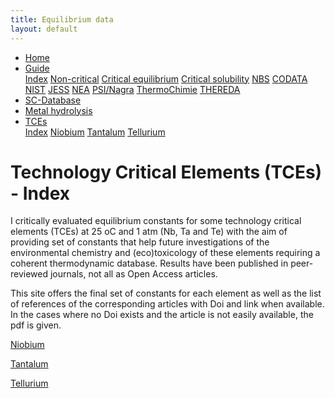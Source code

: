 ```yaml
---
title: Equilibrium data
layout: default
---
```

<ul>
  <li><a href="/">Home</a></li>
  <li class="dropdown1">
    <a href="javascript:void(0)" class="dropbtn"">Guide</a>
    <div class="dropdown1-content">
      <a href="/guide/index.html">Index</a>
      <a href="/guide/noncritical.html">Non-critical</a>
      <a href="/guide/critical-equilibrium.html">Critical equilibrium</a>
      <a href="/guide/critical-solubility.html">Critical solubility</a>
      <a href="/guide/NBS.html">NBS</a>
      <a href="/guide/CODATA.html">CODATA</a>
      <a href="/guide/NIST.html">NIST</a>
      <a href="/guide/JESS.html">JESS</a>
      <a href="/guide/NEA.html">NEA</a>
      <a href="/guide/PSI.html">PSI/Nagra</a>
      <a href="/guide/thermochimie.html">ThermoChimie</a>
      <a href="/guide/THEREDA.html">THEREDA</a>
    </div>
  </li>
  <li><a href="/sc-database.html">SC-Database</a></li>
  <li><a href="/cost-nectar.html">Metal hydrolysis</a></li>
  <li class="dropdown2">
    <a href="javascript:void(0)" class="dropbtn" class="active">TCEs</a>
    <div class="dropdown2-content">
      <a class="active" href="index.html">Index</a>
      <a href="niobium.html">Niobium</a>
      <a href="tantalum.html">Tantalum</a>
      <a href="tellurium.html">Tellurium</a>
    </div>
  </li>
</ul>

# Technology Critical Elements (TCEs) - Index

I critically evaluated equilibrium constants for some technology critical elements (TCEs) at 25 oC and 1 atm (Nb, Ta and Te) with the aim of providing set of constants that help future investigations of the environmental chemistry and (eco)toxicology of these elements requiring a coherent thermodynamic database. Results have been published in peer-reviewed journals, not all as Open Access articles.
                              
This site offers the final set of constants for each element as well as the list of references of the corresponding articles with Doi and link when available. In the cases where no Doi exists and the article is not easily available, the pdf is given.

[Niobium](niobium.html)

[Tantalum](tantalum.html)

[Tellurium](tellurium.html)
